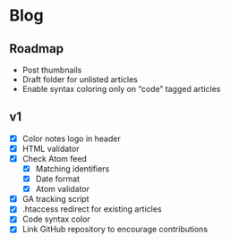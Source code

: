 # Blog

## Roadmap

- Post thumbnails
- Draft folder for unlisted articles
- Enable syntax coloring only on “code” tagged articles

## v1

- [x] Color notes logo in header
- [x] HTML validator
- [x] Check Atom feed
    - [x] Matching identifiers
    - [x] Date format
    - [x] Atom validator
- [x] GA tracking script
- [x] .htaccess redirect for existing articles
- [x] Code syntax color
- [x] Link GitHub repository to encourage contributions

